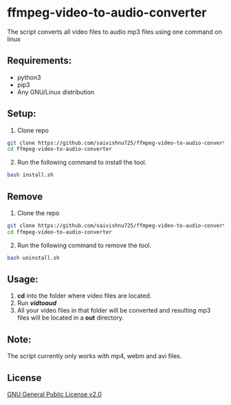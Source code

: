 # ffmpeg-video-to-audio-converter
The script converts all video files to audio mp3 files using one command on linux



## Requirements:
* python3
* pip3
* Any GNU/Linux distribution 

## Setup:

1. Clone repo
```bash
git clone https://github.com/saivishnu725/ffmpeg-video-to-audio-converter
cd ffmpeg-video-to-audio-converter
```
2. Run the following command to install the tool.
```bash
bash install.sh
```

## Remove

1. Clone the repo
```bash
git clone https://github.com/saivishnu725/ffmpeg-video-to-audio-converter
cd ffmpeg-video-to-audio-converter
``` 
2. Run the following command to remove the tool.
```bash
bash uninstall.sh
```

## Usage:

1. **cd** into the folder where video files are located.
2. Run ***vidtoaud***
3. All your video files in that folder will be converted and resulting mp3 files will be located in a **out** directory.

## Note:
The script currently only works with mp4, webm and avi files.


## License

[GNU General Public License v2.0](https://choosealicense.com/licenses/gpl-2.0/)
